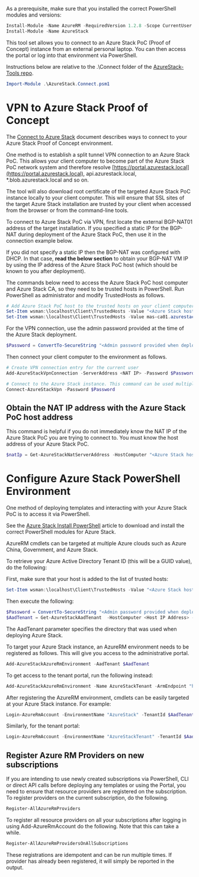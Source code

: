 As a prerequisite, make sure that you installed the correct PowerShell modules and versions:

```powershell
Install-Module -Name AzureRM -RequiredVersion 1.2.8 -Scope CurrentUser
Install-Module -Name AzureStack
```

This tool set allows you to connect to an Azure Stack PoC (Proof of Concept) instance from an external personal laptop. You can then access the portal or log into that environment via PowerShell. 

Instructions below are relative to the .\Connect folder of the [AzureStack-Tools repo](..).

```powershell
Import-Module .\AzureStack.Connect.psm1
```

# VPN to Azure Stack Proof of Concept

The [Connect to Azure Stack](https://docs.microsoft.com/en-us/azure/azure-stack/azure-stack-connect-azure-stack) document describes ways to connect to your Azure Stack Proof of Concept environment.

One method is to establish a split tunnel VPN connection to an Azure Stack PoC. 
This allows your client computer to become part of the Azure Stack PoC network system and therefore resolve [https://portal.azurestack.local](https://portal.azurestack.local), api.azurestack.local, *.blob.azurestack.local and so on. 

The tool will also download root certificate of the targeted Azure Stack PoC instance locally to your client computer. 
This will ensure that SSL sites of the target Azure Stack installation are trusted by your client when accessed from the browser or from the command-line tools.

To connect to Azure Stack PoC via VPN, first locate the external BGP-NAT01 address of the target installation. 
If you specified a static IP for the BGP-NAT during deployment of the Azure Stack PoC, then use it in the connection example below. 

If you did not specify a static IP then the BGP-NAT was configured with DHCP. In that case, **read the below section** to obtain your BGP-NAT VM IP by using the IP address of the Azure Stack PoC host (which should be known to you after deployment). 

The commands below need to access the Azure Stack PoC host computer and Azure Stack CA, so they need to be trusted hosts in PowerShell. Run PowerShell as administrator and modify TrustedHosts as follows.

```powershell
# Add Azure Stack PoC host to the trusted hosts on your client computer
Set-Item wsman:\localhost\Client\TrustedHosts -Value "<Azure Stack host address>" -Concatenate
Set-Item wsman:\localhost\Client\TrustedHosts -Value mas-ca01.azurestack.local -Concatenate
```  

For the VPN connection, use the admin password provided at the time of the Azure Stack deployment.

```powershell
$Password = ConvertTo-SecureString "<Admin password provided when deploying Azure Stack>" -AsPlainText -Force
```

Then connect your client computer to the environment as follows.

```powershell
# Create VPN connection entry for the current user
Add-AzureStackVpnConnection -ServerAddress <NAT IP> -Password $Password

# Connect to the Azure Stack instance. This command can be used multiple times.
Connect-AzureStackVpn -Password $Password
```

## Obtain the NAT IP address with the Azure Stack PoC host address

This command is helpful if you do not immediately know the NAT IP of the Azure Stack PoC you are trying to connect to. You must know the host address of your Azure Stack PoC.

```powershell
$natIp = Get-AzureStackNatServerAddress -HostComputer "<Azure Stack host address>" -Password $Password
```


# Configure Azure Stack PowerShell Environment

One method of deploying templates and interacting with your Azure Stack PoC is to access it via PowerShell. 

See the [Azure Stack Install PowerShell](https://docs.microsoft.com/en-us/azure/azure-stack/azure-stack-connect-powershell) article to download and install the correct PowerShell modules for Azure Stack.

AzureRM cmdlets can be targeted at multiple Azure clouds such as Azure China, Government, and Azure Stack.

To retrieve your Azure Active Directory Tenant ID (this will be a GUID value), do the following:

First, make sure that your host is added to the list of trusted hosts:
```powershell
Set-Item wsman:\localhost\Client\TrustedHosts -Value "<Azure Stack host address>" -Concatenate
```

Then execute the following:
```powershell
$Password = ConvertTo-SecureString "<Admin password provided when deploying Azure Stack>" -AsPlainText -Force
$AadTenant = Get-AzureStackAadTenant  -HostComputer <Host IP Address> -Password $Password
```

The AadTenant parameter specifies the directory that was used when deploying Azure Stack. 

To target your Azure Stack instance, an AzureRM environment needs to be registered as follows. This will give you access to the administrative portal. 

```powershell
Add-AzureStackAzureRmEnvironment -AadTenant $AadTenant
```

To get access to the tenant portal, run the following instead:

```powershell
Add-AzureStackAzureRmEnvironment -Name AzureStackTenant -ArmEndpoint "https://publicapi.local.azurestack.external" -AadTenant $aadTenant
```

After registering the AzureRM environment, cmdlets can be easily targeted at your Azure Stack instance. For example:

```powershell
Login-AzureRmAccount -EnvironmentName "AzureStack" -TenantId $AadTenant
```

Similarly, for the tenant portal:

```powershell
Login-AzureRmAccount -EnvironmentName "AzureStackTenant" -TenantId $AadTenant
```

## Register Azure RM Providers on new subscriptions

If you are intending to use newly created subscriptions via PowerShell, CLI or direct API calls before deploying any templates or using the Portal, you need to ensure that resource providers are registered on the subscription.
To register providers on the current subscription, do the following.

```powershell
Register-AllAzureRmProviders
```

To register all resource providers on all your subscriptions after logging in using Add-AzureRmAccount do the following. Note that this can take a while.

```powershell
Register-AllAzureRmProvidersOnAllSubscriptions
```

These registrations are idempotent and can be run multiple times. If provider has already been registered, it will simply be reported in the output.





